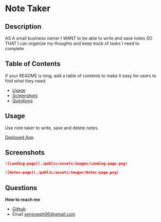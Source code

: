# Note Taker

## Description

AS A small business owner
I WANT to be able to write and save notes
SO THAT I can organize my thoughts and keep track of tasks I need to complete

## Table of Contents

If your README is long, add a table of contents to make it easy for users to find what they need.

- [Usage](#usage)
- [Screenshots](#screenshots)
- [Questions](#questions)

## Usage

Use note taker to write, save and delete notes.

<a href="https://note-taker-sen.herokuapp.com/">Deployed App</a>

## Screenshots

```md
![Landing-page](./public/assets/images/Landing-page.png)
```

```md
![Notes-page](./public/assets/images/Notes-page.png)
```

## Questions

**How to reach me**

- <a href="https://github.com/joesen-dev">Github</a>
- Email senjoseph90@gmail.com
